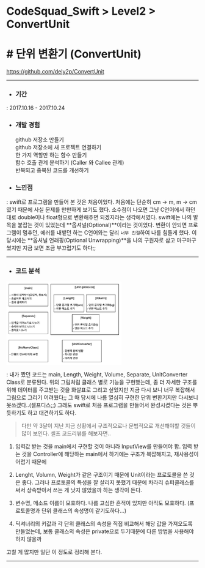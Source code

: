# CodeSquad_Swift > Level2 > ConvertUnit
# # 단위 변환기 (ConvertUnit)
https://github.com/dely2p/ConvertUnit

---

- ### 기간
 : 2017.10.16 - 2017.10.24
  
- ### 개발 경험
	github 저장소 만들기  
github 저장소에 새 프로젝트 연결하기  
한 가지 역할만 하는 함수 만들기  
함수 호출 관계 분석하기 (Caller 와 Callee 관계)  
반복되고 중복된 코드를 개선하기  
  
- ### 느낀점
 : swift로 프로그램을 만들어 본 것은 처음이었다.   처음에는 단순히 cm -> m, m -> cm 였기 때문에 사실 문제를 만만하게 보기도 했다. 소수점이 나오면 그냥 C언어에서 하던대로 double이나 float형으로 변환해주면 되겠지라는 생각에서였다.
  swift에는 나의 발목을 붙잡는 것이 있었는데 **옵셔널(Optional)**이라는 것이었다. 변환이 안되면 프로그램이 멈추던, 에러를 내뱉던 하는 C언어와는 달리 `너무 친절`하여 나를 힘들게 했다. 이 당시에는 **옵셔널 언래핑(Optional Unwrapping)**을 나의 구원자로 삼고 마구마구 썼지만 지금 보면 조금 부끄럽기도 하다;;

---


- ### 코드 분석

<img src="./img/ConvertUnit1.png" width="60%" height="60%" align="center">

: 내가 짰던 코드는 main, Length, Weight, Volume, Separate, UnitConverter Class로 분류된다.
  위의 그림처럼 클래스 별로 기능을 구현했는데, 좀 더 자세한 구조를 위해 데이터를 주고받는 것을 화살표로 그리고 싶었지만 지금 다시 보니 너무 복잡해서 그림으로 그리기 어려웠다;;
  그 때 당시에 나름 열심히 구현한 단위 변환기지만 다시보니 못쓰겠다..(셀프디스;;) 그래도 swift로 처음 프로그램을 만들어서 완성시켰다는 것은 뿌듯하기도 하고 대견하기도 하다.


  > 다만 약 3달이 지난 지금 상황에서 구조적으로나 문법적으로 개선해야할 것들이 많이 보인다. 셀프 코드리뷰를 해보자면..


  1. 입력값 받는 것을 main에서 구현할 것이 아니라 InputView를 만들어야 함. 입력 받는 것을 Controller에 해당하는 main에서 하기에는 구조가 복잡해지고, 재사용성이 어렵기 때문에  
  
  2. Lenght, Volumn, Weight가 같은 구조이기 때문에 Unit이라는 프로토콜을 쓴 것은 좋다. 그러나 프로토콜의 특성을 잘 살리지 못했기 때문에 차라리 슈퍼클래스를 써서 상속받아서 쓰는 게 낫지 않았을까 하는 생각이 든다.  
  
  3. 변수명, 메소드 이름이 모호하다. 나름 고심한 흔적이 있지만 아직도 모호하다. (프로토콜명과 단위 클래스의 속성명이 같기도하다...)  
  
  4. 딕셔너리의 키값과 각 단위 클래스의 속성을 직접 비교해서 해당 값을 가져오도록 만들었는데, 보통 클래스의 속성은 private으로 두기때문에 다른 방법을 사용해야하지 않을까  
  
  고칠 게 많지만 일단 이 정도로 정리해 본다.  
  
  ---
